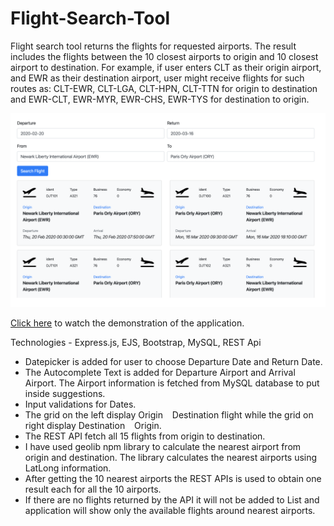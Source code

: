 # Flight-Search-Tool

Flight search tool returns the flights for requested airports. The result includes the flights between the 10 closest airports to origin and 10 closest airport to destination. For example, if user enters CLT as their origin airport, and EWR as their destination airport, user might receive flights for such routes as: CLT-EWR, CLT-LGA, CLT-HPN, CLT-TTN for origin to destination and EWR-CLT, EWR-MYR, EWR-CHS, EWR-TYS for destination to origin.

![](flight-search-tool.png)



[Click here](https://www.youtube.com/watch?v=O2AGzuvsNx0) to watch the demonstration of the application.

Technologies - Express.js, EJS, Bootstrap, MySQL, REST Api

- Datepicker is added for user to choose Departure Date and Return Date.
- The Autocomplete Text is added for Departure Airport and Arrival Airport. The Airport information is fetched from MySQL database to put inside suggestions.
- Input validations for Dates.
- The grid on the left display Origin   Destination flight while the grid on right display Destination   Origin.
- The REST API fetch all 15 flights from origin to destination.
- I have used geolib npm library to calculate the nearest airport from origin and destination. The library calculates the nearest airports using LatLong information.
- After getting the 10 nearest airports the REST APIs is used to obtain one result each for all the 10 airports.
- If there are no flights returned by the API it will not be added to List and application will
show only the available flights around nearest airports.
